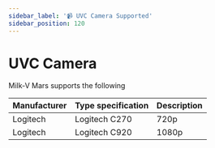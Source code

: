 ```yaml
---
sidebar_label: '📹 UVC Camera Supported'
sidebar_position: 120
---
```

# UVC Camera
Milk-V Mars supports the following 

| Manufacturer | Type specification | Description            |
|--------------|--------------------|------------------------|
| Logitech          | Logitech C270             | 720p |
| Logitech          | Logitech C920             | 1080p |
